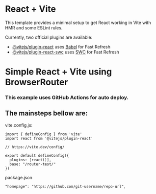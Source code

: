 # React + Vite

This template provides a minimal setup to get React working in Vite with HMR and some ESLint rules.

Currently, two official plugins are available:

- [@vitejs/plugin-react](https://github.com/vitejs/vite-plugin-react/blob/main/packages/plugin-react/README.md) uses [Babel](https://babeljs.io/) for Fast Refresh
- [@vitejs/plugin-react-swc](https://github.com/vitejs/vite-plugin-react-swc) uses [SWC](https://swc.rs/) for Fast Refresh



# Simple React + Vite  using BrowserRouter

### This example uses GitHub Actions for auto deploy.


## The mainsteps bellow are:

vite.config.js:
```html:
import { defineConfig } from 'vite'
import react from '@vitejs/plugin-react'

// https://vite.dev/config/

export default defineConfig({
  plugins: [react()],
  base: "/router-test/"
})
```
package.json

```html:
"homepage": "https://github.com/git-username/repo-url",
```

